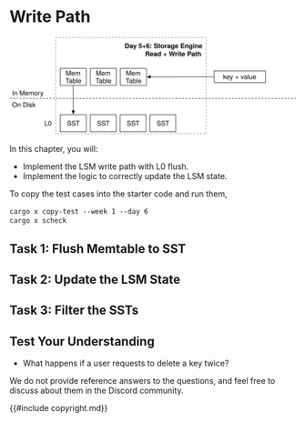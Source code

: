 # Write Path

![Chapter Overview](./lsm-tutorial/week1-05-overview.svg)

In this chapter, you will:

* Implement the LSM write path with L0 flush.
* Implement the logic to correctly update the LSM state.


To copy the test cases into the starter code and run them,

```
cargo x copy-test --week 1 --day 6
cargo x scheck
```

## Task 1: Flush Memtable to SST

## Task 2: Update the LSM State

## Task 3: Filter the SSTs

## Test Your Understanding

* What happens if a user requests to delete a key twice?

We do not provide reference answers to the questions, and feel free to discuss about them in the Discord community.

{{#include copyright.md}}
